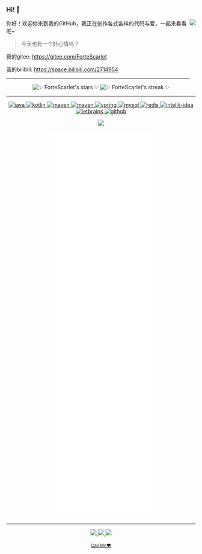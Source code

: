 ### Hi! 👋
 

<div>


<!-- <img align="right" src="https://s1.ax1x.com/2020/09/10/wYQC6K.md.png" alet="公众号" height="180" /> -->
<img align="right" src="https://github-readme-stats.vercel.app/api/top-langs/?username=ForteScarlet&theme=tokyonight&show_icons=true&layout=compact&hide_border=true&locale=cn&hide=html,css,JavaScript" height="160em" />
  
  你好！欢迎你来到我的GitHub，我正在创作各式各样的代码与爱，一起来看看吧~
  
  > 今天也有一个好心情吗？
  
  我的gitee: https://gitee.com/ForteScarlet 

  我的bilibili: https://space.bilibili.com/2714954

</div>
 
    
  

<hr />


<div align="center">
  
  
  
</div>

<div align="center">
    
<img src="https://github-readme-stats.vercel.app/api?username=ForteScarlet&show_icons=true&theme=tokyonight&hide_border=true&locale=cn" alt="✨ ForteScarlet's stars ✨" height="135em"  />
  
  
<img src="https://github-readme-streak-stats.herokuapp.com?user=ForteScarlet&theme=tokyonight&hide_border=true&border_radius=3.5&locale=zh" alt="✨ ForteScarlet's streak ✨" height="135em"  />
 
</div>

<hr />

<!--
<img src="https://github-readme-stats.vercel.app/api?username=ForteScarlet&show_icons=true&theme=Gradient" align="right" alt="✨ ForteScarlet's stars ✨" />
-->
<p align="center">
  
<a href="https://www.java.com/">
   <img src="https://github.com/get-icon/geticon/raw/master/icons/java.svg" alt="java" width="60" height="60" />
</a>
  
    
<a href="https://kotlinlang.org/">
   <img src="https://github.com/get-icon/geticon/raw/master/icons/kotlin.svg" alt="kotlin" width="60" height="60" />
</a>
  
    
 <a href="https://maven.apache.org/">
   <img src="https://github.com/get-icon/geticon/raw/master/icons/maven.svg" alt="maven" width="60" height="60" />
 </a>
  
 <a href="https://gradle.org/">
   <img src="https://github.com/get-icon/geticon/raw/master/icons/gradle.svg" alt="maven" width="60" height="60" />
 </a>
  
<a href="https://spring.io/">
   <img src="https://github.com/get-icon/geticon/raw/master/icons/spring.svg" alt="spring" width="60" height="60" />
</a>

<a href="https://www.mysql.com/">
   <img src="https://github.com/get-icon/geticon/raw/master/icons/mysql.svg" alt="mysql" width="60" height="60" />
</a>
  
<a href="https://redis.io/">
   <img src="https://github.com/get-icon/geticon/raw/master/icons/redis.svg" alt="redis" width="60" height="60" />
</a> 
  
<a href="https://www.jetbrains.com/?from=simpler-robot">
   <img src="https://github.com/get-icon/geticon/raw/master/icons/intellij-idea.svg" alt="intellij-idea" width="60" height="60" />
</a>
    
<a href="https://www.jetbrains.com/?from=simpler-robot">
   <img src="https://github.com/get-icon/geticon/raw/master/icons/jetbrains.svg" alt="jetbrains" width="60" height="60" />
</a>
      
<a href="https://github.com/ForteScarlet">
   <img src="https://github.com/get-icon/geticon/raw/master/icons/github-icon.svg" alt="github" width="60" height="60" />
</a>
  
</p>

<p align="center"><a href="https://github.com/ForteScarlet">
    <img
      src="https://github-profile-trophy.vercel.app/?username=ForteScarlet&theme=onedark&no-frame=true&row=1&&margin-w=20&no-bg=true"
    />
  </a></p>

<!-- <img align="center" src="https://activity-graph.herokuapp.com/graph?username=ForteScarlet&theme=react-dark" /> -->

<div align="center">

  <img align="center" src="/github-metrics.svg" alt="Metrics" />

</div>

<hr />

<div align="center">
  <p>
  <a href="https://gitee.com/ForteScarlet">
    <img src="https://img.shields.io/badge/ForteSarlet-C71D23?style=for-the-badge&logo=gitee" />
  </a>
  
   <a href="https://github.com/ForteScarlet">
    <img src="https://img.shields.io/badge/ForteSarlet-181717?style=for-the-badge&logo=github" />
  </a>
     
   <a href="https://space.bilibili.com/2714954">
    <img src="https://img.shields.io/badge/ForteSarlet-FFFFFF?style=for-the-badge&logo=Bilibili" />
  </a>
  </p>
  <p><small><a href="mailto:ForteScarlet@163.com">Call Me♥</a></small></p>
  
  <p></p>
  
</div>
 
